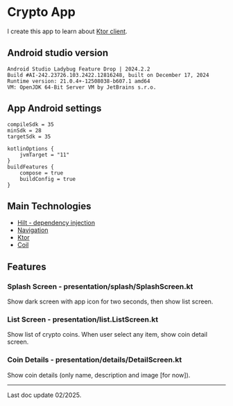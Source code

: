 # Crypto App

I create this app to learn about [Ktor client](https://ktor.io/docs/welcome.html).

## Android studio version

```
Android Studio Ladybug Feature Drop | 2024.2.2
Build #AI-242.23726.103.2422.12816248, built on December 17, 2024
Runtime version: 21.0.4+-12508038-b607.1 amd64
VM: OpenJDK 64-Bit Server VM by JetBrains s.r.o.
```

## App Android settings

```
compileSdk = 35
minSdk = 28
targetSdk = 35

kotlinOptions {
    jvmTarget = "11"
}
buildFeatures {
    compose = true
    buildConfig = true
}
```

## Main Technologies

* [Hilt - dependency injection](https://developer.android.com/training/dependency-injection/hilt-android)
* [Navigation](https://developer.android.com/develop/ui/compose/navigation)
* [Ktor](https://ktor.io/docs/welcome.html)
* [Coil](https://coil-kt.github.io/coil/)

## Features

### Splash Screen - presentation/splash/SplashScreen.kt

Show dark screen with app icon for two seconds, then show list screen.

### List Screen - presentation/list.ListScreen.kt

Show list of crypto coins. When user select any item, show coin detail screen.

### Coin Details - presentation/details/DetailScreen.kt

Show coin details (only name, description and image [for now]).

---

Last doc update 02/2025.
